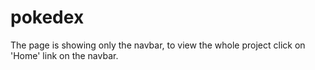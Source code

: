 # pokedex
The page is showing only the navbar, to view the whole project click on 'Home' link on the navbar.

